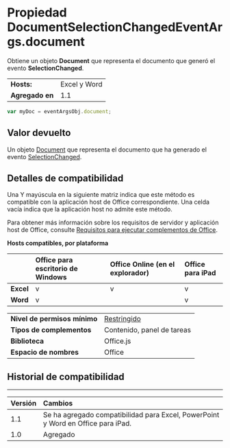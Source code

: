 
# <a name="documentselectionchangedeventargs.document-property"></a>Propiedad DocumentSelectionChangedEventArgs.document
Obtiene un objeto **Document** que representa el documento que generó el evento **SelectionChanged**.

|||
|:-----|:-----|
|**Hosts:**|Excel y Word|
|**Agregado en**|1.1|




```js
var myDoc = eventArgsObj.document;
```


## <a name="return-value"></a>Valor devuelto

Un objeto [Document](../../reference/shared/document.md) que representa el documento que ha generado el evento [SelectionChanged](../../reference/shared/document.selectionchanged.event.md).


## <a name="support-details"></a>Detalles de compatibilidad


Una Y mayúscula en la siguiente matriz indica que este método es compatible con la aplicación host de Office correspondiente. Una celda vacía indica que la aplicación host no admite este método.

Para obtener más información sobre los requisitos de servidor y aplicación host de Office, consulte [Requisitos para ejecutar complementos de Office](../../docs/overview/requirements-for-running-office-add-ins.md).


**Hosts compatibles, por plataforma**


||**Office para escritorio de Windows**|**Office Online (en el explorador)**|**Office para iPad**|
|:-----|:-----|:-----|:-----|
|**Excel**|v|v|v|
|**Word**|v||v|

|||
|:-----|:-----|
|**Nivel de permisos mínimo**|[Restringido](../../docs/develop/requesting-permissions-for-api-use-in-content-and-task-pane-add-ins.md)|
|**Tipos de complementos**|Contenido, panel de tareas|
|**Biblioteca**|Office.js|
|**Espacio de nombres**|Office|

## <a name="support-history"></a>Historial de compatibilidad



****


|**Versión**|**Cambios**|
|:-----|:-----|
|1.1|Se ha agregado compatibilidad para Excel, PowerPoint y Word en Office para iPad.|
|1.0|Agregado|
